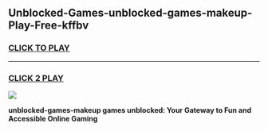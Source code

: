 
## Unblocked-Games-unblocked-games-makeup-Play-Free-kffbv
<h3>
<a href="https://premium76.site?title=unblocked-games-makeup&ref=10A">CLICK TO PLAY</a></h3>
<hr>

<h3>
<a href="https://premium76.site?title=unblocked-games-makeup&ref=10A">CLICK 2 PLAY</a>
  
</h3>

<a href="https://premium76.site?title=unblocked-games-makeup&ref=10A"><img src="https://clearcache.store/games.png"></a>


**unblocked-games-makeup games unblocked: Your Gateway to Fun and Accessible Online Gaming**
